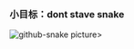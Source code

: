 ### 小目标：dont stave snake

<picture>
  <source media="(prefers-color-scheme: dark)" srcset="<https://raw.githubusercontent.com/jiguangmac/jiguangmac/output/github-contribution-grid-snake-dark.svg>" />
  <source media="(prefers-color-scheme: light)" srcset="<https://raw.githubusercontent.com/jiguangmac/jiguangmac/output/github-contribution-grid-snake.svg>" />
  <img alt="github-snake" src="<https://raw.githubusercontent.com/jiguangmac/jiguangmac/output/github-contribution-grid-snake.svg>" />
</picture>picture>
